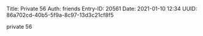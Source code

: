 Title: Private 56
Auth: friends
Entry-ID: 20561
Date: 2021-01-10 12:34
UUID: 86a702cd-40b5-5f9a-8c97-13d3c21cf8f5

private 56
